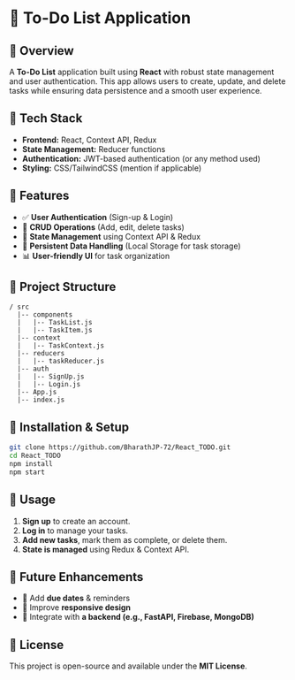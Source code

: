# 📝 To-Do List Application

## 🚀 Overview
A **To-Do List** application built using **React** with robust state management and user authentication. This app allows users to create, update, and delete tasks while ensuring data persistence and a smooth user experience.

## 🔧 Tech Stack
- **Frontend:** React, Context API, Redux
- **State Management:** Reducer functions
- **Authentication:** JWT-based authentication (or any method used)
- **Styling:** CSS/TailwindCSS (mention if applicable)

## 🎯 Features
- ✅ **User Authentication** (Sign-up & Login)
- 📝 **CRUD Operations** (Add, edit, delete tasks)
- 📌 **State Management** using Context API & Redux
- 📂 **Persistent Data Handling** (Local Storage for task storage)
- 📊 **User-friendly UI** for task organization

## 📂 Project Structure
```
/ src
  |-- components
  |   |-- TaskList.js
  |   |-- TaskItem.js
  |-- context
  |   |-- TaskContext.js
  |-- reducers
  |   |-- taskReducer.js
  |-- auth
  |   |-- SignUp.js
  |   |-- Login.js
  |-- App.js
  |-- index.js
```

## 🔄 Installation & Setup
```sh
git clone https://github.com/BharathJP-72/React_TODO.git
cd React_TODO
npm install
npm start
```

## 🚀 Usage
1. **Sign up** to create an account.
2. **Log in** to manage your tasks.
3. **Add new tasks**, mark them as complete, or delete them.
4. **State is managed** using Redux & Context API.

## 🌟 Future Enhancements
- 📌 Add **due dates** & reminders
- 📱 Improve **responsive design**
- 🔗 Integrate with **a backend (e.g., FastAPI, Firebase, MongoDB)**

## 📜 License
This project is open-source and available under the **MIT License**.


